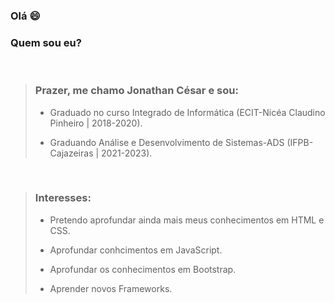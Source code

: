 ### Olá :smile:
### Quem sou eu?

<br>

>### Prazer, me chamo Jonathan César e sou:
>
>* Graduado no curso Integrado de Informática (ECIT-Nicéa Claudino Pinheiro | 2018-2020).
>
>* Graduando Análise e Desenvolvimento de Sistemas-ADS (IFPB-Cajazeiras | 2021-2023).

<br>

>### Interesses:
>* Pretendo aprofundar ainda mais meus conhecimentos em HTML e CSS.
>
>* Aprofundar conhcimentos em JavaScript.
>
>* Aprofundar os conhecimentos em Bootstrap.
>
>* Aprender novos Frameworks.
